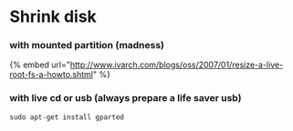 # Shrink disk

### with mounted partition (madness)

{% embed url="http://www.ivarch.com/blogs/oss/2007/01/resize-a-live-root-fs-a-howto.shtml" %}

### with live cd or usb (always prepare a life saver usb)

```
sudo apt-get install gparted
```
